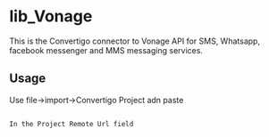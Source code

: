 # lib_Vonage
This is the Convertigo connector to Vonage API for SMS, Whatsapp, facebook messenger and MMS messaging  services.

## Usage
Use file->import->Convertigo Project adn paste

```lib_Vonage=https://github.com/convertigo/c8oprj-lib-vonage

In the Project Remote Url field


